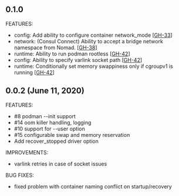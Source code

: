 ## 0.1.0

FEATURES:

* config: Add ability to configure container network_mode [[GH-33](https://github.com/hashicorp/nomad-driver-podman/issues/33)]
* network: (Consul Connect) Ability to accept a bridge network namespace from Nomad. [[GH-38](https://github.com/hashicorp/nomad-driver-podman/issues/38)]
* runtime: Ability to run podman rootless [[GH-42](https://github.com/hashicorp/nomad-driver-podman/issues/42)]
* config: Ability to specify varlink socket path [[GH-42](https://github.com/hashicorp/nomad-driver-podman/issues/42)]
* runtime: Conditionally set memory swappiness only if cgroupv1 is running [[GH-42](https://github.com/hashicorp/nomad-driver-podman/issues/42)]

## 0.0.2 (June 11, 2020)

FEATURES:

* #8 podman --init support
* #14 oom killer handling, logging
* #10 support for --user option
* #15 configurable swap and memory reservation
* Add recover_stopped driver option

IMPROVEMENTS:

* varlink retries in case of socket issues

BUG FIXES:

* fixed problem with container naming conflict on startup/recovery
